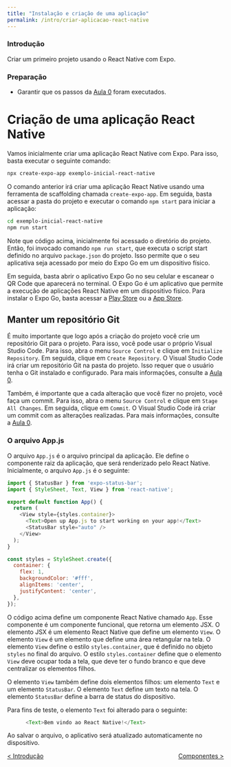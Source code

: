 ```yaml
---
title: "Instalação e criação de uma aplicação"
permalink: /intro/criar-aplicacao-react-native
---
```


### Introdução

Criar um primeiro projeto usando o React Native com Expo.

### Preparação

* Garantir que os passos da [Aula 0](../ambiente) foram executados.

# Criação de uma aplicação React Native

Vamos inicialmente criar uma aplicação React Native com Expo. Para isso, basta executar o seguinte comando:

```bash
npx create-expo-app exemplo-inicial-react-native
```

O comando anterior irá criar uma aplicação React Native usando uma ferramenta de scaffolding chamada `create-expo-app`. Em seguida, basta acessar a pasta do projeto e executar o comando `npm start` para iniciar a aplicação:

```bash
cd exemplo-inicial-react-native
npm run start
```
Note que código acima, inicialmente foi acessado o diretório do projeto. Então, foi invocado comando `npm run start`, que executa o script start definido no arquivo `package.json` do projeto. Isso permite que o seu aplicativa seja acessado por meio do Expo Go em um dispositivo físico.

Em seguida, basta abrir o aplicativo Expo Go no seu celular e escanear o QR Code que aparecerá no terminal. O Expo Go é um aplicativo que permite a execução de aplicações React Native em um dispositivo físico. Para instalar o Expo Go, basta acessar a [Play Store](https://play.google.com/store/apps/details?id=host.exp.exponent&hl=pt_BR&gl=US) ou a [App Store](https://apps.apple.com/br/app/expo-go/id982107779).

<!-- Caso o aplicativo Expo Go não consiga escanear o QR Code, você pode tentar executar o comando `npx expo start` com a flag `--tunnel`:

```bash
npx expo start --tunnel
```

Note que código acima foi invocado comando `npx expo start -- --tunnel`, sendo que a flag `--tunnel` é passada como argumento para o script e é usada para iniciar o servidor de desenvolvimento do Expo no modo túnel, permitindo o acesso do seu aplicativo de qualquer lugar do mundo e o teste em um dispositivo real. -->

## Manter um repositório Git

É muito importante que logo após a criação do projeto você crie um repositório Git para o projeto. Para isso, você pode usar o próprio Visual Studio Code. Para isso, abra o menu `Source Control` e clique em `Initialize Repository`. Em seguida, clique em `Create Repository`. O Visual Studio Code irá criar um repositório Git na pasta do projeto. Isso requer que o usuário tenha o Git instalado e configurado. Para mais informações, consulte a [Aula 0](../ambiente).

Também, é importante que a cada alteração que você fizer no projeto, você faça um commit. Para isso, abra o menu `Source Control` e clique em `Stage All Changes`. Em seguida, clique em `Commit`. O Visual Studio Code irá criar um commit com as alterações realizadas. Para mais informações, consulte a [Aula 0](../ambiente).

### O arquivo App.js

O arquivo `App.js` é o arquivo principal da aplicação. Ele define o componente raiz da aplicação, que será renderizado pelo React Native. Inicialmente, o arquivo `App.js` é o seguinte:

```javascript
import { StatusBar } from 'expo-status-bar';
import { StyleSheet, Text, View } from 'react-native';

export default function App() {
  return (
    <View style={styles.container}>
      <Text>Open up App.js to start working on your app!</Text>
      <StatusBar style="auto" />
    </View>
  );
}

const styles = StyleSheet.create({
  container: {
    flex: 1,
    backgroundColor: '#fff',
    alignItems: 'center',
    justifyContent: 'center',
  },
});
```

O código acima define um componente React Native chamado `App`. Esse componente é um componente funcional, que retorna um elemento JSX. O elemento JSX é um elemento React Native que define um elemento `View`. O elemento `View` é um elemento que define uma área retangular na tela. O elemento `View` define o estilo `styles.container`, que é definido no objeto `styles` no final do arquivo. O estilo `styles.container` define que o elemento `View` deve ocupar toda a tela, que deve ter o fundo branco e que deve centralizar os elementos filhos.

O elemento `View` também define dois elementos filhos: um elemento `Text` e um elemento `StatusBar`. O elemento `Text` define um texto na tela. O elemento `StatusBar` define a barra de status do dispositivo.

Para fins de teste, o elemento `Text` foi alterado para o seguinte:

```javascript
      <Text>Bem vindo ao React Native!</Text>
```

Ao salvar o arquivo, o aplicativo será atualizado automaticamente no dispositivo.

<span style="display: flex; justify-content: space-between;"><span>[&lt; Introdução](intro.html "Voltar")</span> <span>[Componentes &gt;](componentes.html "Próximo")</span></span>